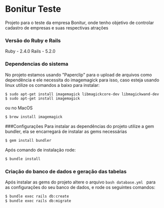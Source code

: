 # Bonitur Teste
Projeto para o teste da empresa Bonitur, onde tenho objetivo de controlar cadastro de empresas e suas respectivas atrações 

### Versão do Ruby e Rails 
Ruby - 2.4.0
Rails - 5.2.0

### Dependencias do sistema
No projeto estamos usando "Paperclip" para o upload de arquivos como dependência e ele necessita do imagemagick para isso, caso esteja usando linux utilize os comandos a baixo para instalar:

 ```bash
$ sudo apt-get install imagemagick libmagickcore-dev libmagickwand-dev libmagic-dev
$ sudo apt-get install imagemagick
```
ou no MacOS
```bash
$ brew install imagemagick
```

###Configurações
Para instalar as dependências do projeto utilize a gem bundler, ela se encarregará de instalar as gems necessárias
 ```bash
$ gem install bundler
 ```
Após comando de instalação rode:
```bash
$ bundle install
```
### Criação do banco de dados e geração das tabelas
Após instalar as gems do projeto altere o arquivo ```bash database.yml ``` para as configurações do seu banco de dados, e rode os seguintes comandos:

```bash 
$ bundle exec rails db:create
$ bundle exec rails db:migrate
```
